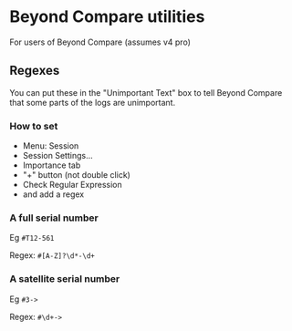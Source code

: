 # Beyond Compare utilities

For users of Beyond Compare (assumes v4 pro)

## Regexes

You can put these in the "Unimportant Text" box to tell Beyond Compare 
that some parts of the logs are unimportant.

### How to set

 - Menu: Session
 - Session Settings...
 - Importance tab
 - "+" button (not double click)
 - Check Regular Expression
 - and add a regex

### A full serial number

Eg `#T12-561`

Regex: `#[A-Z]?\d*-\d+`

### A satellite serial number

Eg `#3->`

Regex: `#\d+->`
